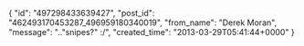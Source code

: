  {
   "id": "497298433639427",
   "post_id": "462493170453287_496959180340019",
   "from_name": "Derek Moran",
   "message": "..\"snipes?\"  :/",
   "created_time": "2013-03-29T05:41:44+0000"
 }
